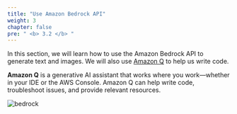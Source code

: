 ```yaml
---
title: "Use Amazon Bedrock API"
weight: 3
chapter: false
pre: " <b> 3.2 </b> "
---
```


In this section, we will learn how to use the Amazon Bedrock API to generate text and images. We will also use [Amazon Q](https://aws.amazon.com/q/) to help us write code. 

**Amazon Q** is a generative AI assistant that works where you work—whether in your IDE or the AWS Console. Amazon Q can help write code, troubleshoot issues, and provide relevant resources.

![bedrock](/images/3-module2/bedrock.png?width=90pc)
